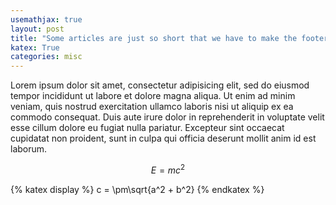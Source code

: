 ```yaml
---
usemathjax: true
layout: post
title: "Some articles are just so short that we have to make the footer stick"
katex: True
categories: misc
---
```


Lorem ipsum dolor sit amet, consectetur adipisicing elit, sed do eiusmod tempor incididunt ut labore et dolore magna aliqua. Ut enim ad minim veniam, quis nostrud exercitation ullamco laboris nisi ut aliquip ex ea commodo consequat. Duis aute irure dolor in reprehenderit in voluptate velit esse cillum dolore eu fugiat nulla pariatur. Excepteur sint occaecat cupidatat non proident, sunt in culpa qui officia deserunt mollit anim id est laborum.

$$E=mc^2$$


{% katex display %}
c = \pm\sqrt{a^2 + b^2}
{% endkatex %}
